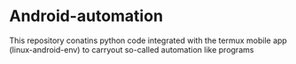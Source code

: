 # Android-automation
This repository conatins python code integrated with the termux mobile app (linux-android-env) to carryout so-called automation like programs
